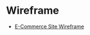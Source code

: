 # Wireframe

- [E-Commerce Site Wireframe](https://www.fluidui.com/editor/live/project/p_sgACu4LcQZPNnlVrTVEMtwdhW1o98MRC#x_G7w2CMe2TKVZOdWM4Xzc1hbcD3eavta2)
